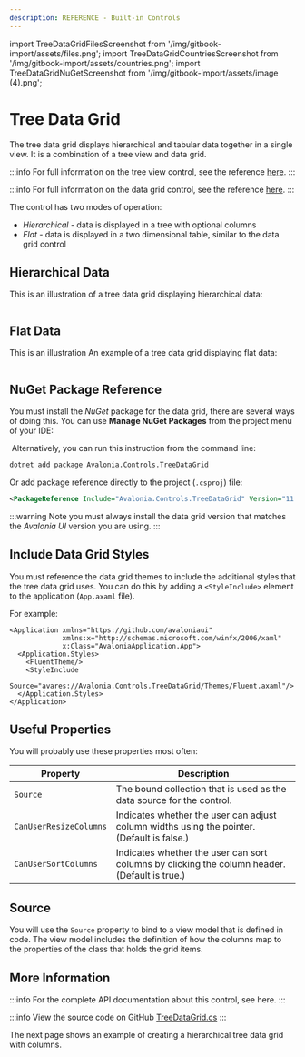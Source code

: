 ```yaml
---
description: REFERENCE - Built-in Controls
---
```


import TreeDataGridFilesScreenshot from '/img/gitbook-import/assets/files.png';
import TreeDataGridCountriesScreenshot from '/img/gitbook-import/assets/countries.png';
import TreeDataGridNuGetScreenshot from '/img/gitbook-import/assets/image (4).png';

# Tree Data Grid

The tree data grid displays hierarchical and tabular data together in a single view. It is a combination of a tree view and data grid.

:::info
For full information on the tree view control, see the reference [here](../treeview-1.md).
:::

:::info
For full information on the data grid control, see the reference [here](../../datagrid/).
:::

The control has two modes of operation:

* _Hierarchical -_ data is displayed in a tree with optional columns
* _Flat -_ data is displayed in a two dimensional table, similar to the data grid control

## Hierarchical Data

This is an illustration of a tree data grid displaying hierarchical data:

<img src={TreeDataGridFilesScreenshot} alt="" />

## Flat Data

This is an illustration An example of  a tree data grid displaying flat data:

<img src={TreeDataGridCountriesScreenshot} alt="" />

## NuGet Package Reference

You must install the _NuGet_ package for the data grid, there are several ways of doing this. You can use **Manage NuGet Packages** from the project menu of your IDE:

<img src={TreeDataGridNuGetScreenshot} alt=""/>
Alternatively,  you can run this instruction from the command line:

```bash
dotnet add package Avalonia.Controls.TreeDataGrid
```

Or add package reference directly to the project (`.csproj`) file:

```xml
<PackageReference Include="Avalonia.Controls.TreeDataGrid" Version="11.0.0" />
```

:::warning
Note you must always install the data grid version that matches the _Avalonia UI_ version you are using.
:::

## Include Data Grid Styles&#x20;

You must reference the data grid themes to include the additional styles that the tree data grid uses. You can do this by adding a `<StyleInclude>` element to the application (`App.axaml` file).

For example:

```markup
<Application xmlns="https://github.com/avaloniaui"
             xmlns:x="http://schemas.microsoft.com/winfx/2006/xaml"
             x:Class="AvaloniaApplication.App">
  <Application.Styles>
    <FluentTheme/>
    <StyleInclude 
        Source="avares://Avalonia.Controls.TreeDataGrid/Themes/Fluent.axaml"/>
  </Application.Styles>
</Application>
```

## Useful Properties

You will probably use these properties most often:

| Property               | Description                                                                                   |
| ---------------------- | --------------------------------------------------------------------------------------------- |
| `Source`               | The bound collection that is used as the data source for the control.                         |
| `CanUserResizeColumns` | Indicates whether the user can adjust column widths using the pointer. (Default is false.)    |
| `CanUserSortColumns`   | Indicates whether the user can sort columns by clicking the column header. (Default is true.) |

## Source

You will use the `Source` property to bind to a view model that is defined in code. The view model  includes the definition of how the columns map to the properties of the class that holds the grid items.&#x20;

## More Information

:::info
For the complete API documentation about this control, see here.
:::

:::info
View the source code on GitHub [TreeDataGrid.cs](https://github.com/AvaloniaUI/Avalonia.Controls.TreeDataGrid)
:::

The next page shows an example of creating a hierarchical tree data grid with columns.
